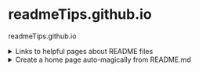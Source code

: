 # readmeTips.github.io
readmeTips.github.io

<details>
<summary>Links to helpful pages about README files</summary>

Wikipedia [README ]( https://en.wikipedia.org/wiki/README )
* Includes the history of the README

Tom Preston-Werner [Readme Driven Development]( http://tom.preston-werner.com/2010/08/23/readme-driven-development.html )
* One of the fonder's of GitHub 

Stephen Whitmore [ Art of README ]( https://github.com/noffle/art-of-readme )

Patrick Balestra [How to Improve Your GitHub README]( http://blog.patrickbalestra.com/post/156487921566/how-to-improve-your-github-readme )
* Some good technical tips

GitHub [ About READMEs ]( https://help.github.com/articles/about-readmes/ )

Claire N Streb [All Hail the README File!]( http://clairenstreb.blogspot.com/2015/09/all-hail-readme-file.html )

</details>

<details>
<summary>Create a home page auto-magically from README.md</summary>

If you are a GitHub user named %username% and and create a repository at %username%.github.io and add a README.md file,
Then the README file will be auto-magically be translated into HTML and will display as HTML when you go to `https://%username%.github.io`




</details>


<!--
<details>
<summary>summary</summary>
aaa bbb ccc

</details>
-->
